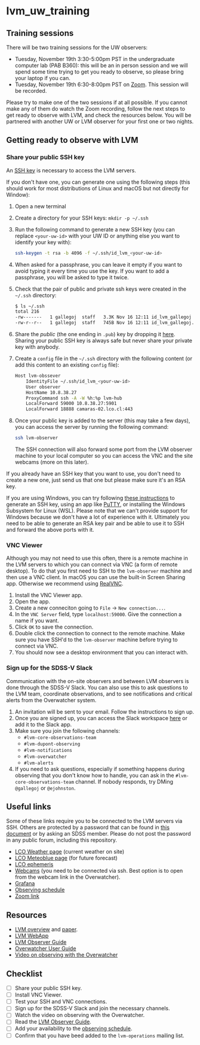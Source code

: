 # lvm_uw_training

## Training sessions

There will be two training sessions for the UW observers:

- Tuesday, November 19th 3:30-5:00pm PST in the undergraduate computer lab (PAB B360): this will be an in person session and we will spend some time trying to get you ready to observe, so please bring your laptop if you can.
- Tuesday, November 19th 6:30-8:00pm PST on [Zoom](https://washington.zoom.us/my/gallegoj). This session will be recorded.

Please try to make one of the two sessions if at all possible. If you cannot make any of them do watch the Zoom recording, follow the next steps to get ready to observe with LVM, and check the resources below. You will be partnered with another UW or LVM observer for your first one or two nights.

## Getting ready to observe with LVM

### Share your public SSH key

An [SSH key](https://www.ssh.com/academy/ssh-keys) is necessary to access the LVM servers.

If you don't have one, you can generate one using the following steps (this should work for most distributions of Linux and macOS but not directly for Window):

1. Open a new terminal
2. Create a directory for your SSH keys: `mkdir -p ~/.ssh`
3. Run the following command to generate a new SSH key (you can replace `<your-uw-id>` with your UW ID or anything else you want to identify your key with):

    ```bash
    ssh-keygen -t rsa -b 4096 -f ~/.ssh/id_lvm_<your-uw-id>
    ```

4. When asked for a passphrase, you can leave it empty if you want to avoid typing it every time you use the key. If you want to add a passphrase, you will be asked to type it twice.
5. Check that the pair of public and private ssh keys were created in the `~/.ssh` directory:

    ```bash
    $ ls ~/.ssh
    total 216
    -rw-------   1 gallegoj  staff   3.3K Nov 16 12:11 id_lvm_gallegoj
    -rw-r--r--   1 gallegoj  staff   745B Nov 16 12:11 id_lvm_gallegoj.pub
    ```

6. Share the *public* (the one ending in `.pub`) key by dropping it [here](https://www.dropbox.com/request/nC5nA1NKQJqJo0oaG6ui). Sharing your public SSH key is always safe but never share your private key with anybody.
7. Create a `config` file in the `~/.ssh` directory with the following content (or add this content to an existing `config` file):

    ```bash
    Host lvm-obssever
        IdentityFile ~/.ssh/id_lvm_<your-uw-id>
        User observer
        HostName 10.8.38.27
        ProxyCommand ssh -A -W %h:%p lvm-hub
        LocalForward 59000 10.8.38.27:5901
        LocalForward 18888 camaras-02.lco.cl:443
    ```

8. Once your public key is added to the server (this may take a few days), you can access the server by running the following command:

    ```bash
    ssh lvm-observer
    ```

    The SSH connection will also forward some port from the LVM observer machine to your local computer so you can access the VNC and the site webcams (more on this later).

If you already have an SSH key that you want to use, you don't need to create a new one, just send us that one but please make sure it's an RSA key.

If you are using Windows, you can try following [these instructions](https://docs.microsoft.com/en-us/windows-server/administration/openssh/openssh_keymanagement) to generate an SSH key, using an app like [PuTTY](https://www.putty.org), or installing the Windows Subsystem for Linux (WSL). Please note that we can't provide support for Windows because we don't have a lot of experience with it. Ultimately you need to be able to generate an RSA key pair and be able to use it to SSH and forward the above ports with it.

### VNC Viewer

Although you may not need to use this often, there is a remote machine in the LVM servers to which you can connect via VNC (a form of remote desktop). To do that you first need to SSH to the `lvm-observer` machine and then use a VNC client. In macOS you can use the built-in Screen Sharing app. Otherwise we recommend using [RealVNC](https://www.realvnc.com/en/connect/download/viewer/).

1. Install the VNC Viewer app.
2. Open the app.
3. Create a new conneciton going to `File` -> `New connection...`.
4. In the `VNC Server` field, type `localhost:59000`. Give the connection a name if you want.
5. Click `OK` to save the connection.
6. Double click the connection to connect to the remote machine. Make sure you have SSH'd to the `lvm-observer` machine before trying to connect via VNC.
7. You should now see a desktop environment that you can interact with.

### Sign up for the SDSS-V Slack

Communication with the on-site observers and between LVM observers is done through the SDSS-V Slack. You can also use this to ask questions to the LVM team, coordinate observations, and to see notifications and critical alerts from the Overwatcher system.

1. An invitation will be sent to your email. Follow the instructions to sign up.
2. Once you are signed up, you can access the Slack workspace [here](https://app.slack.com/) or add it to the Slack app.
3. Make sure you join the following channels:
    - `#lvm-core-observations-team`
    - `#lvm-dupont-observing`
    - `#lvm-notifications`
    - `#lvm-overwatcher`
    - `#lvm-alerts`
4. If you need to ask questions, especially if something happens during observing that you don't know how to handle, you can ask in the `#lvm-core-observations-team` channel. If nobody responds, try DMing `@gallegoj` or `@ejohnston`.

## Useful links

Some of these links require you to be connected to the LVM servers via SSH. Others are protected by a password that can be found in [this document](./LVM-LVM%20observing%20guide-161124-200209.pdf) or by asking an SDSS member. Please do not post the password in any public forum, including this repository.

- [LCO Weather page](https://weather.lco.cl) (current weather on site)
- [LCO Meteoblue page](https://weather.lco.cl) (for future forecast)
- [LCO ephemeris](https://www.lco.cl/ephemeris-for-lco/)
- [Webcams](http://localhost:18888) (you need to be connected via ssh. Best option is to open from the webcam link in the Overwatcher).
- [Grafana](http://lvm-grafana.lco.cl)
- [Observing schedule](https://docs.google.com/spreadsheets/d/1VJWmer32dwGh-vVsU0C7CWn84k1HlkoAS3aMrF-gJkg/edit)
- [Zoom link](https://washington.zoom.us/j/94769831227)

## Resources

- [LVM overview](https://www.sdss.org/dr18/lvm/about/) and [paper](https://arxiv.org/abs/2405.01637).
- [LVM WebApp](https://lvm-web.lco.cl)
- [LVM Observer Guide](./LVM-LVM%20observing%20guide-161124-200209.pdf)
- [Overwatcher User Guide](./COS-Overwatcher's%20Guide%20to%20the%20Galaxy%20(the%20Universe,%20and%20Everything%20Else)-161124-200137.pdf)
- [Video on observing with the Overwatcher](https://www.dropbox.com/scl/fi/nt9m76bmbc8q22s6sv6i0/Overwatcher_Overview_video.mp4?rlkey=el8j8yq3hd52zvf83x2w9ki84&dl=0)

## Checklist

- [ ] Share your public SSH key.
- [ ] Install VNC Viewer.
- [ ] Test your SSH and VNC connections.
- [ ] Sign up for the SDSS-V Slack and join the necessary channels.
- [ ] Watch the video on observing with the Overwatcher.
- [ ] Read the [LVM Observer Guide](./LVM-LVM%20observing%20guide-161124-200209.pdf).
- [ ] Add your availability to the [observing schedule](https://docs.google.com/spreadsheets/d/1VJWmer32dwGh-vVsU0C7CWn84k1HlkoAS3aMrF-gJkg/edit).
- [ ] Confirm that you have beed added to the `lvm-operations` mailing list.
